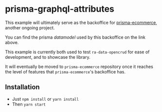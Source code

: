 # prisma-graphql-attributes

This example will ultimately serve as the backoffice for [prisma-ecommerce](https://github.com/Weakky/prisma-ecommerce), another ongoing project.

You can find the prisma *datamodel* used by this backoffice on the link above.

This example is currently both used to test `ra-data-opencrud` for ease of development, and to showcase the library.

It will eventually be moved to `prisma-ecommerce` repository once it reaches the level of features that `prisma-ecommerce`'s backoffice has.

## Installation

- Just `npm install` or `yarn install`
- Then `yarn start`
